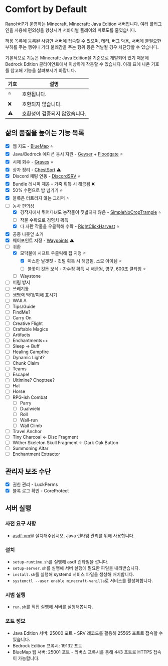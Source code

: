 # Comfort by Default

Ranol☆P가 운영하는 Minecraft, Minecraft: Java Edition 서버입니다.
여러 플러그인을 사용해 편의성을 향상시켜 서바이벌 플레이의 피로도를 줄였습니다.

허용 목록에 등록된 사람만 서버에 접속할 수 있으며,
테러, 버그 악용, 서버에 불필요한 부하를 주는 행위나 기타 불쾌감을 주는 행위 등은 적발될 경우 차단당할 수 있습니다.

기본적으로 기능은 Minecraft: Java Edition을 기준으로 개발되어 있기 때문에
Bedrock Edition 클라이언트에서 이상하게 작동할 수 있습니다.
아래 표에 나온 기호를 참고해 기능을 살펴보시기 바랍니다.

| 기호      | 설명                          |
| --------- | ----------------------------- |
| :star:    | 호환됩니다.                   |
| :x:       | 호환되지 않습니다.            |
| :warning: | 호환성이 검증되지 않았습니다. |

## 삶의 품질을 높이는 기능 목록

- [x] 웹 지도 - [BlueMap](https://www.spigotmc.org/resources/bluemap.83557/) :star:
- [x] Java/Bedrock 에디션 동시 지원 - [Geyser](https://github.com/GeyserMC/Geyser) + [Floodgate](https://github.com/GeyserMC/Floodgate) :star:
- [x] 시체 회수 - [Graves](https://www.spigotmc.org/resources/graves.74208/) :star:
- [x] 상자 정리 - [ChestSort](https://www.spigotmc.org/resources/chestsort-api.59773/) :warning:
- [x] Discord 채팅 연동 - [DiscordSRV](https://www.spigotmc.org/resources/discordsrv.18494/) :star:
- [x] Bundle 레시피 제공 - 가죽 획득 시 해금됨 :x:
- [x] 50% 수면으로 밤 넘기기 :star:
- [x] 블록은 터트리지 않는 크리퍼 :star:
- [ ] 농사 편의성
  - [x] 경작지에서 뛰어다녀도 농작물이 짓밟히지 않음 - [SimpleNoCropTrample](https://www.spigotmc.org/resources/simplenocroptrample.73609/) :star:
  - [ ] 작물 수확으로 경험치 획득
  - [x] 다 자란 작물을 우클릭해 수확 - [RightClickHarvest](https://www.spigotmc.org/resources/rightclickharvest.84620/) :star:
- [x] 공중 나뭇잎 소거
- [x] 웨이포인트 지정 - [Waypoints](https://www.spigotmc.org/resources/waypoints.66647/) :warning:
- [ ] 귀환
  - [x] 모닥불에 시프트 우클릭해 집 지정 :star:
    - [x] 따스한 날갯짓 - 깃털 획득 시 해금됨, 소모 아이템 :star:
    - [ ] 불꽃이 깃든 보석 - 자수정 획득 시 해금됨, 영구, 600초 쿨타임 :star:
  - [ ] Waystone
- [ ] 버림 방지
- [ ] 쓰레기통
- [ ] 생명력 막대/피해 표시기
- [ ] WAILA
- [ ] Tips/Guide
- [ ] FindMe?
- [ ] Carry On
- [ ] Creative Flight
- [ ] Craftable Magics
- [ ] Artifacts
- [ ] Enchantments++
- [ ] Sleep -> Buff
- [ ] Healing Campfire
- [ ] Dynamic Light?
- [ ] Chunk Claim
- [ ] Teams
- [ ] Escape!
- [ ] Ultimine? Choptree?
- [ ] Hat
- [ ] Horse
- [ ] RPG-ish Combat
  - [ ] Parry
  - [ ] Dualwield
  - [ ] Roll
  - [ ] Wall-run
  - [ ] Wall Climb
- [ ] Travel Anchor
- [ ] Tiny Charcoal <- Disc Fragment
- [ ] Wither Skeleton Skull Fragment <- Dark Oak Button
- [ ] Summoning Altar
- [ ] Enchantment Extractor

## 관리자 보조 수단

- [x] 권한 관리 - LuckPerms
- [x] 블록 로그 확인 - CoreProtect

## 서버 실행

### 사전 요구 사항

- [asdf-vm](https://asdf-vm.com/)을 설치해주십시오. Java 런타임 관리를 위해 사용합니다.

### 설치

- `setup-runtime.sh`를 실행해 asdf 런타임을 깝니다.
- `setup-server.sh`를 실행해 서버 실행에 필요한 파일을 내려받습니다.
- `install.sh`를 실행해 systemd 서비스 파일을 생성해 배치합니다.
- `systemctl --user enable minecraft-vanilla`로 서비스를 활성화합니다.

### 시범 실행

- `run.sh`를 직접 실행해 서버를 실행해봅니다.

### 포트 정보

- Java Edition 서버: 25000 포트 - SRV 레코드를 활용해 25565 포트로 접속할 수 있습니다.
- Bedrock Edition 프록시: 19132 포트
- BlueMap 웹 서버: 25001 포트 - 리버스 프록시를 통해 443 포트로 HTTPS 접속이 가능합니다.
